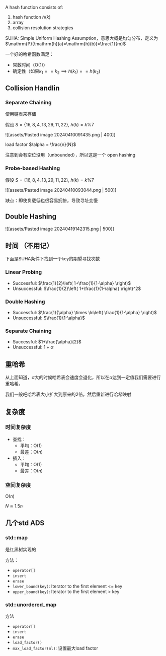 A hash function consists of:

1. hash function $h(k)$
2. array
3. collision resolution strategies

SUHA: Simple Uniform Hashing Assumption，意思大概是均匀分布，定义为$\mathrm{P}(\mathrm{h}(a)=\mathrm{h}(b))=\frac{1}{m}$

一个好的哈希函数满足：
- 常数时间（$\mathrm{O}(1)$）
- 确定性（如果$k_1==k_2 \implies h(k_1)==h(k_2)$

## Collision Handlin

### Separate Chaining

使用链表来存储

假设 $S = \{ 16, 8, 4, 13, 29, 11, 22 \}$, $h(k) = k \% 7$

![[assets/Pasted image 20240410091435.png | 400]]

load factor $\alpha = \frac{n}{N}$

注意到会有空位没用（unbounded），所以这是一个 open hashing

### Probe-based Hashing

假设 $S = \{ 16, 8, 4, 13, 29, 11, 22 \}$, $h(k) = k \% 7$

![[assets/Pasted image 20240410093044.png | 500]]

缺点：即使负载低也很容易拥挤，导致寻址变慢

## Double Hashing

![[assets/Pasted image 20240419142315.png | 500]]

## 时间 （不用记）

下面是SUHA条件下找到一个key的期望寻找次数

### Linear Probing

- Successful: $\frac{1}{2}\left( 1+\frac{1}{1-\alpha} \right)$
- Unsuccessful: $\frac{1}{2}\left( 1+\frac{1}{1-\alpha} \right)^2$

### Double Hashing

- Successful: $\frac{1}{\alpha} \times \ln\left( \frac{1}{1-\alpha} \right)$
- Unsuccessful: $\frac{1}{1-\alpha}$

### Separate Chaining

- Successful: $1+\frac{\alpha}{2}$
- Unsuccessful: $1+\alpha$

## 重哈希

从上面知道，$\alpha$大的时候哈希表会速度会退化，所以在$\alpha$达到一定值我们需要进行重哈希。

我们一般吧哈希表大小扩大到原来的2倍，然后重新进行哈希映射

## 复杂度

### 时间复杂度
- 查找：
    - 平均：$\mathrm{O}(1)$
    - 最差：$\mathrm{O}(n)$
- 插入：
    - 平均：$\mathrm{O}(1)$
    - 最差：$\mathrm{O}(n)$

### 空间复杂度

$\mathrm{O}(n)$

$N \approx 1.5n$

## 几个std ADS

### std::map

是红黑树实现的

方法：
- `operator[]`
- `insert`
- `erase`
- `lower_bound(key)`: Iterator to the first element <= key
- `upper_bound(key)`: Iterator to the first element > key

### std::unordered_map

方法

- `operator[]`
- `insert`
- `erase`
- `load_factor()`
- `max_load_factor(ml)`: 设置最大load factor